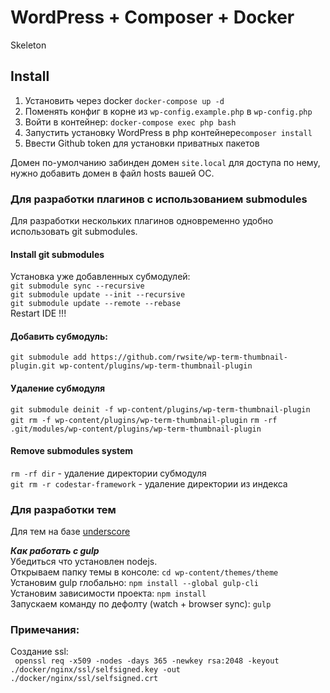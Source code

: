 # WordPress + Composer + Docker

Skeleton

## Install

1. Установить через docker `docker-compose up -d `
2. Поменять конфиг в корне из `wp-config.example.php` в `wp-config.php`
3. Войти в контейнер: `docker-compose exec php bash`
4. Запустить установку WordPress в php контейнере`composer install`
5. Ввести Github token для установки приватных пакетов

Домен по-умолчанию забинден домен `site.local` для доступа по нему, нужно добавить домен в файл hosts вашей ОС.

### Для разработки плагинов с использованием submodules

Для разработки нескольких плагинов одновременно удобно использовать git submodules.

#### Install git submodules

Установка уже добавленных субмодулей:   
`git submodule sync --recursive`    
`git submodule update --init --recursive`   
`git submodule update --remote --rebase`    
Restart IDE !!!

#### Добавить субмодуль:

`git submodule add https://github.com/rwsite/wp-term-thumbnail-plugin.git wp-content/plugins/wp-term-thumbnail-plugin`

#### Удаление субмодуля

`git submodule deinit -f wp-content/plugins/wp-term-thumbnail-plugin`
`git rm -f wp-content/plugins/wp-term-thumbnail-plugin`
`rm -rf .git/modules/wp-content/plugins/wp-term-thumbnail-plugin`

#### Remove submodules system

`rm -rf dir` - удаление директории субмодуля    
`git rm -r codestar-framework` - удаление директории из индекса

### Для разработки тем

Для тем на базе [underscore](https://github.com/automattic/_s)

_**Как работать с gulp**_   
Убедиться что установлен nodejs.    
Открываем папку темы в консоле: `cd wp-content/themes/theme`    
Установим gulp глобально: `npm install --global gulp-cli`   
Установим зависимости проекта: `npm install`    
Запускаем команду по дефолту (watch + browser sync): `gulp`

### Примечания:

Создание ssl:   
` openssl req -x509 -nodes -days 365 -newkey rsa:2048 -keyout ./docker/nginx/ssl/selfsigned.key -out ./docker/nginx/ssl/selfsigned.crt`   